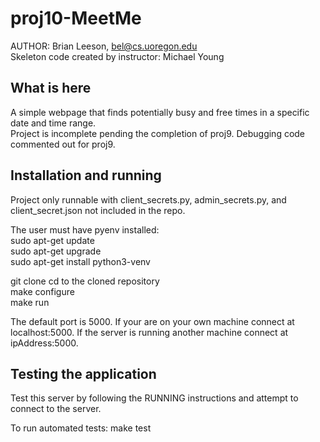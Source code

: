 # proj10-MeetMe
AUTHOR: Brian Leeson, bel@cs.uoregon.edu  
Skeleton code created by instructor: Michael Young  

## What is here
A simple webpage that finds potentially busy and free times in a specific date and time range. <br>
Project is incomplete pending the completion of proj9. Debugging code commented out for proj9. <br>

## Installation and running
Project only runnable with client_secrets.py, admin_secrets.py, and client_secret.json not included in the repo.

The user must have pyenv installed:  
sudo apt-get update  
sudo apt-get upgrade    
sudo apt-get install python3-venv  

git clone <URL> 
cd to the cloned repository  
make configure  
make run  

The default port is 5000. If your are on your own machine connect at localhost:5000.
If the server is running another machine connect at ipAddress:5000.

## Testing the application

Test this server by following the RUNNING instructions and attempt to connect to the server.

To run automated tests:
make test
